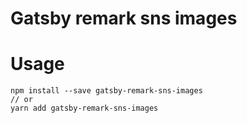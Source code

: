 # Gatsby remark sns images

# Usage
```
npm install --save gatsby-remark-sns-images
// or
yarn add gatsby-remark-sns-images
```
